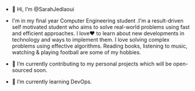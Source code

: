 - 👋 Hi, I’m @SarahJedlaoui
- I'm in my final year Computer Engineering student .I'm a result-driven self motivated student who aims to solve real-world problems using fast and efficient approaches. I love❤ to learn about new developments in technology and ways to implement them. I love solving complex problems using effective algorithms. Reading books, listening to music, watching & playing football are some of my hobbies.

- 🔭 I’m currently contributing to my personal projects which will be open-sourced soon.

- 🌱 I’m currently learning DevOps.

<!---
SarahJedlaoui/SarahJedlaoui is a ✨ special ✨ repository because its `README.md` (this file) appears on your GitHub profile.
You can click the Preview link to take a look at your changes.
--->
